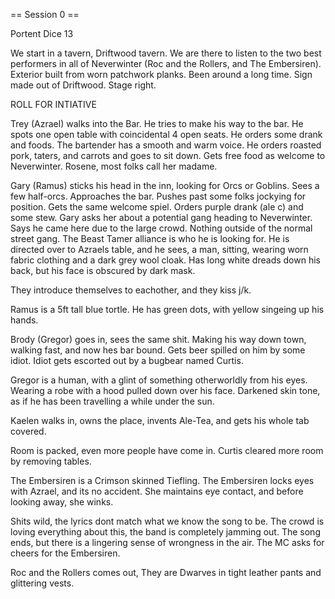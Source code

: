 == Session 0 ==

Portent Dice 13

We start in a tavern, Driftwood tavern.  We are there to listen to the two best performers in all of Neverwinter (Roc and the Rollers, and The Embersiren).
Exterior built from worn patchwork planks.  Been around a long time.  Sign made out of Driftwood.  Stage right.

ROLL FOR INTIATIVE

Trey (Azrael) walks into the Bar.  He tries to make his way to the bar.  He spots one open table with coincidental 4 open seats.  He orders some drank and foods. The bartender has a smooth and warm voice.  He orders roasted pork, taters, and carrots and goes to sit down.  Gets free food as welcome to Neverwinter.  Rosene, most folks call her madame.

Gary (Ramus) sticks his head in the inn, looking for Orcs or Goblins.  Sees a few half-orcs.  Approaches the bar.  Pushes past some folks jockying for position.  Gets the same welcome spiel.  Orders purple drank (ale c) and some stew.  Gary asks her about a potential gang heading to Neverwinter.  Says he came here due to the large crowd.  Nothing outside of the normal street gang.  The Beast Tamer alliance is who he is looking for.  He is directed over to Azraels table, and he sees, a man, sitting, wearing worn fabric clothing and a dark grey wool cloak.  Has long white dreads down his back, but his face is obscured by dark mask.

They introduce themselves to eachother, and they kiss j/k.

Ramus is a 5ft tall blue tortle.  He has green dots, with yellow singeing up his hands.

Brody (Gregor) goes in, sees the same shit.  Making his way down town, walking fast, and now hes bar bound.  Gets beer spilled on him by some idiot.  Idiot gets escorted out by a bugbear named Curtis.

Gregor is a human, with a glint of something otherworldly from his eyes.  Wearing a robe with a hood pulled down over his face.  Darkened skin tone, as if he has been travelling a while under the sun.

Kaelen walks in, owns the place, invents Ale-Tea, and gets his whole tab covered.  

Room is packed, even more people have come in.  Curtis cleared more room by removing tables.

The Embersiren is a Crimson skinned Tiefling.  The Embersiren locks eyes with Azrael, and its no accident.  She maintains eye contact, and before looking away, she winks.

Shits wild, the lyrics dont match what we know the song to be.  The crowd is loving everything about this, the band is completely jamming out.  The song ends, but there is a lingering sense of wrongness in the air.  The MC asks for cheers for the Embersiren.

Roc and the Rollers comes out, They are Dwarves in tight leather pants and glittering vests.